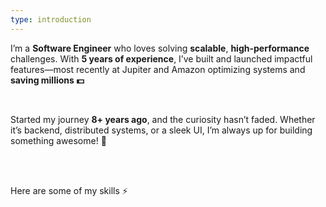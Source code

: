 ```yaml
---
type: introduction
---
```


I’m a **Software Engineer** who loves solving **scalable**, **high-performance** challenges. With **5 years of experience**, I’ve built and launched impactful features—most recently at Jupiter and Amazon optimizing systems and **saving millions 💵**

<br/>

Started my journey **8+ years ago**, and the curiosity hasn’t faded. Whether it’s backend, distributed systems, or a sleek UI, I’m always up for building something awesome! 🚀

<br/>
<br/>

Here are some of my skills ⚡️
